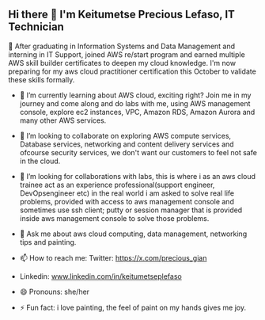 ## Hi there 👋 I'm Keitumetse Precious Lefaso, IT Technician 

 🔭 After graduating in Information Systems and Data Management and interning in IT Support, joined AWS re/start program and earned multiple AWS skill builder certificates to deepen my cloud knowledge. I'm now preparing for my aws cloud practitioner certification this October to validate these skills formally. 

- 🌱 I’m currently learning about AWS cloud, exciting right? Join me in my journey and come along and do labs with me, using AWS management console, explore ec2 instances, VPC, Amazon RDS, Amazon Aurora and many other AWS services.
  
- 👯 I’m looking to collaborate on exploring AWS compute services, Database services, networking and content delivery services and ofcourse security services, we don't want our customers to feel not safe in the cloud.
  
- 🤔 I’m looking for collaborations with labs, this is where i as an aws cloud trainee act as an experience professional(support engineer, DevOpsengineer etc)  in the real world i am asked to solve real life problems, provided with access to aws management console and sometimes use ssh client; putty or session manager that is provided inside aws management console to solve those problems.
  
- 💬 Ask me about aws cloud computing, data management, networking tips and painting.
  
- 📫 How to reach me: Twitter: https://x.com/precious_gian
-  Linkedin: www.linkedin.com/in/keitumetseplefaso
  
- 😄 Pronouns: she/her
  
- ⚡ Fun fact: i love painting, the feel of paint on my hands gives me joy.
  
